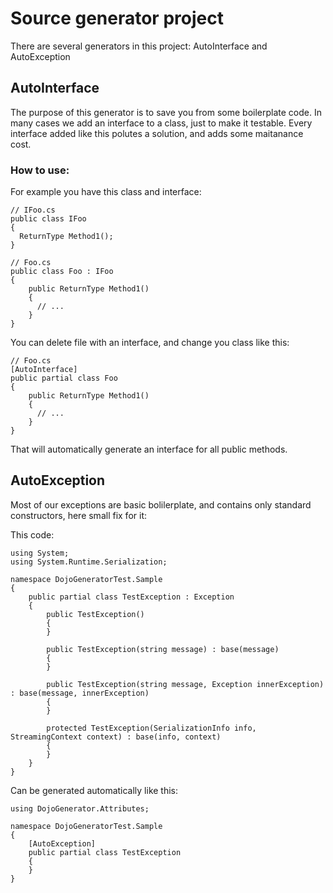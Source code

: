 # Source generator project

There are several generators in this project: AutoInterface and AutoException


## AutoInterface
The purpose of this generator is to save you from some boilerplate code. In many cases we add an interface to a class, just to make it testable.
Every interface added like this polutes a solution, and adds some maitanance cost. 

### How to use:
For example you have this class and interface:
```
// IFoo.cs
public class IFoo
{
  ReturnType Method1();
}

// Foo.cs
public class Foo : IFoo
{
    public ReturnType Method1()
    {
      // ...
    }
}
```

You can delete file with an interface, and change you class like this:
```
// Foo.cs
[AutoInterface]
public partial class Foo
{
    public ReturnType Method1()
    {
      // ...
    }
}
```

That will automatically generate an interface for all public methods.

## AutoException

Most of our exceptions are basic bolilerplate, and contains only standard constructors, here small fix for it:

This code:
```
using System;
using System.Runtime.Serialization;

namespace DojoGeneratorTest.Sample
{   
    public partial class TestException : Exception
    {
        public TestException()
        {
        }

        public TestException(string message) : base(message)
        {
        }

        public TestException(string message, Exception innerException) : base(message, innerException)
        {
        }

        protected TestException(SerializationInfo info, StreamingContext context) : base(info, context)
        {
        }
    }
}
```

Can be generated automatically like this:
```
using DojoGenerator.Attributes;

namespace DojoGeneratorTest.Sample
{
    [AutoException]
    public partial class TestException
    {
    }
}
```
